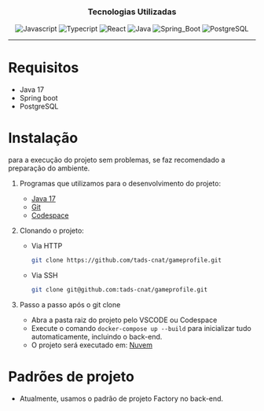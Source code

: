 <div align="center">

### Tecnologias Utilizadas
  
![Javascript](https://img.shields.io/badge/JavaScript-F7DF1E?style=for-the-badge&logo=javascript&logoColor=black)
![Typecript](https://img.shields.io/badge/TypeScript-007ACC?style=for-the-badge&logo=typescript&logoColor=white)
![React](https://img.shields.io/badge/React-20232A?style=for-the-badge&logo=react&logoColor=61DAFB)
![Java](https://img.shields.io/badge/Java-ED8B00?style=for-the-badge&logo=java&logoColor=white)
![Spring_Boot](https://img.shields.io/badge/Spring_Boot-F2F4F9?style=for-the-badge&logo=spring-boot)
![PostgreSQL](https://img.shields.io/badge/PostgreSQL-316192?style=for-the-badge&logo=postgresql&logoColor=white)
</div>  

___

# Requisitos
* Java 17
* Spring boot
* PostgreSQL

# Instalação
para  a execução do projeto sem problemas, se faz recomendado a preparação do ambiente.

1. Programas que utilizamos para o desenvolvimento do projeto:
	- [Java 17](https://www.oracle.com/java/technologies/downloads/)
	- [Git](https://git-scm.com/)
	- [Codespace](https://github.com/features/codespaces)
2. Clonando o projeto:
	- Via HTTP
		 ```bash
		 git clone https://github.com/tads-cnat/gameprofile.git
		 ```
	- Via SSH
		```bash
		git clone git@github.com:tads-cnat/gameprofile.git
   

3. Passo a passo após o git clone

   - Abra a pasta raiz do projeto pelo VSCODE ou Codespace
   - Execute o comando ```docker-compose up --build``` para inicializar tudo automaticamente, incluindo o back-end.
   - O projeto será executado em: 
[Nuvem](http://4.246.163.92:8080/)


# Padrões de projeto

* Atualmente, usamos o padrão de projeto Factory no back-end.